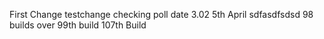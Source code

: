 First Change
testchange 
checking poll
date
3.02 5th April
sdfasdfsdsd
98 builds over
99th build
107th Build
